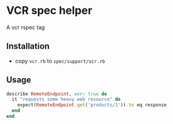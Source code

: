 # VCR spec helper

A vcr rspec tag

## Installation

* copy `vcr.rb` to `spec/support/vcr.rb`

## Usage

```ruby
describe RemoteEndpoint, vcr: true do
  it "requests some heavy web resource" do
    expect(RemoteEndpoint.get('products/1')).to eq response
  end
end
```

